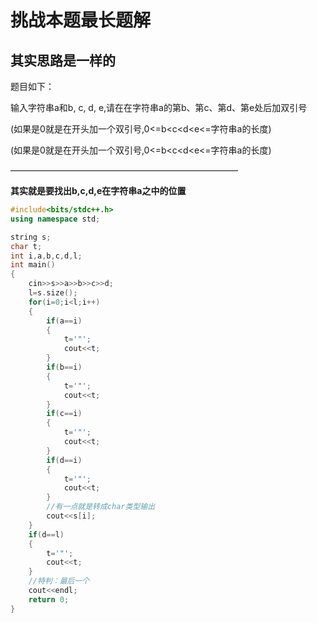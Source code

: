 # 挑战本题最长题解

## 其实思路是一样的

题目如下：

输入字符串a和b, c, d, e,请在在字符串a的第b、第c、第d、第e处后加双引号

(如果是0就是在开头加一个双引号,0<=b<c<d<e<=字符串a的长度)

(如果是0就是在开头加一个双引号,0<=b<c<d<e<=字符串a的长度)

——————————————————————————

**其实就是要找出b,c,d,e在字符串a之中的位置**

```cpp
#include<bits/stdc++.h>
using namespace std;

string s;
char t;
int i,a,b,c,d,l;
int main()
{
	cin>>s>>a>>b>>c>>d;
	l=s.size();
	for(i=0;i<l;i++)
	{
		if(a==i)
		{
			t='"';
		    cout<<t;
		}
		if(b==i)
		{
			t='"';
		    cout<<t;
		}
		if(c==i)
		{
			t='"';
		    cout<<t;
		}
		if(d==i)
		{
			t='"';
		    cout<<t;
		}
        //有一点就是转成char类型输出
		cout<<s[i];
	}
	if(d==l)
	{
		t='"';
		cout<<t;
	}
    //特判：最后一个
	cout<<endl;
	return 0;
}
```
